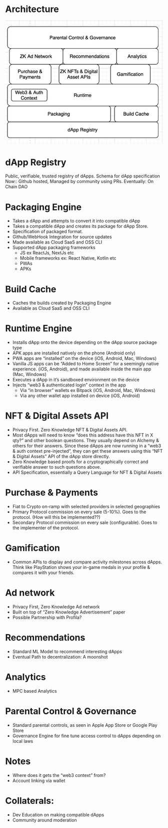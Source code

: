 # Architecture

![Architecture](./Screenshot%202022-11-24%20at%2011.51.58%20AM.png)

# dApp Registry

Public, verifiable, trusted registry of dApps.
Schema for dApp specification
Now:: Github hosted, Managed by community using PRs. Eventually: On Chain DAO

# Packaging Engine

- Takes a dApp and attempts to convert it into compatible dApp
- Takes a compatible dApp and creates its package for dApp Store.
- Specification of packaged format.
- Github/WebHook Integration for source updates
- Made available as Cloud SaaS and OSS CLI
- Supported dApp packaging frameworks
  - JS ex ReactJs, NextJs etc
  - Mobile frameworks ex: React Native, Kotlin etc
  - PWAs
  - APKs

# Build Cache

- Caches the builds created by Packaging Engine
- Available as Cloud SaaS and OSS CLI

# Runtime Engine

- Installs dApp onto the device depending on the dApp source package type
- APK apps are installed natively on the phone (Android only)
- PWA apps are “installed” on the device (iOS, Android, Mac, Windows)
- Vanilla JS apps can be “Added to Home Screen” for a seemingly native experience. (iOS, Android), and made available inside the main app (Mac, Windows)
- Executes a dApp in it’s sandboxed environment on the device
- Injects “web3 & authenticated login” context in the app
  - Via “in browser” wallets ex Bitpack (iOS, Android, Mac, Windows)
  - Via any other wallet app installed on device (iOS, Android)

# NFT & Digital Assets API

- Privacy First. Zero Knowledge NFT & Digital Assets API.
- Most dApps will need to know “does this address have this NFT in X qty?” and other boolean questions. They usually depend on Alchemy & others for their answers. Since these dApps are now running in a “web3 & auth context pre-injected”, they can get these answers using this “NFT & Digital Assets” API of the dApp store directly.
- Zero Knowledge based proofs for a cryptographically correct and verifiable answer to such questions above.
- API Specification, essentially a Query Language for NFT & Digital Assets

# Purchase & Payments

- Fiat to Crypto on-ramp with selected providers in selected geographies
- Primary Protocol commission on every sale (5-10%). Goes to the protocol. (How will this be implemented??)
- Secondary Protocol commission on every sale (configurable). Goes to the implementer of the protocol.

# Gamification

- Common APIs to display and compare activity milestones across dApps. Think like PlayStation shows your in-game medals in your profile & compares it with your friends.

# Ad network

- Privacy First, Zero Knowledge Ad network
- Built on top of “Zero Knowledge Advertisement” paper
- Possible Partnership with Profila?

# Recommendations

- Standard ML Model to recommend interesting dApps
- Eventual Path to decentralization: A moonshot

# Analytics

- MPC based Analytics

# Parental Control & Governance
- Standard parental controls, as seen in Apple App Store or Google Play Store
- Governance Engine for fine tune access control to dApps depending on local laws


# Notes

- Where does it gets the “web3 context” from?
- Account linking via wallet



# Collaterals:

- Dev Education on making compatible dApps
- Community around moderation
